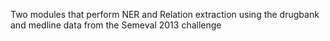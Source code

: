 Two modules that perform NER and Relation extraction using the drugbank and medline data from the Semeval 2013 challenge
